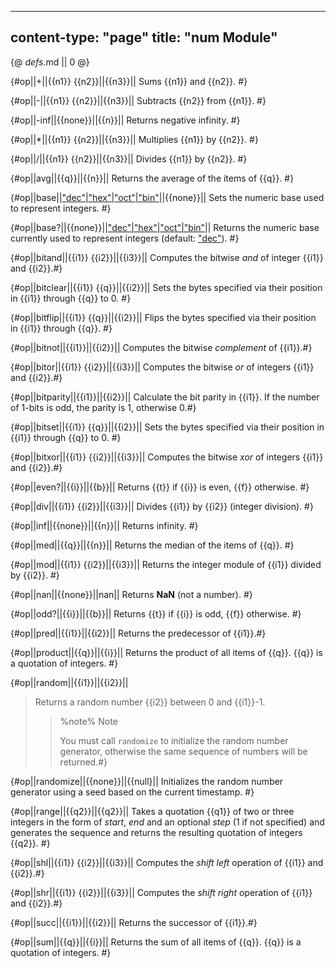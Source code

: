 -----
content-type: "page"
title: "num Module"
-----
{@ _defs_.md || 0 @}

{#op||+||{{n1}} {{n2}}||{{n3}}||
Sums {{n1}} and {{n2}}. #}

{#op||-||{{n1}} {{n2}}||{{n3}}||
Subtracts {{n2}} from {{n1}}. #}

{#op||-inf||{{none}}||{{n}}||
Returns negative infinity. #}

{#op||&ast;||{{n1}} {{n2}}||{{n3}}||
Multiplies {{n1}} by {{n2}}. #}

{#op||/||{{n1}} {{n2}}||{{n3}}||
Divides {{n1}} by {{n2}}. #}

{#op||avg||{{q}}||{{n}}||
Returns the average of the items of {{q}}. #}

{#op||base||[&quot;dec&quot;&#124;&quot;hex&quot;&#124;&quot;oct&quot;&#124;&quot;bin&quot;](class:kwd)||{{none}}||
Sets the numeric base used to represent integers. #}

{#op||base?||{{none}}||[&quot;dec&quot;&#124;&quot;hex&quot;&#124;&quot;oct&quot;&#124;&quot;bin&quot;](class:kwd)||
Returns the numeric base currently used to represent integers (default: [&quot;dec&quot;](class:kwd)). #}

{#op||bitand||{{i1}} {{i2}}||{{i3}}||
Computes the bitwise *and* of integer {{i1}} and {{i2}}.#}

{#op||bitclear||{{i1}} {{q}}||{{i2}}||
Sets the bytes specified via their position in {{i1}} through {{q}} to 0. #}

{#op||bitflip||{{i1}} {{q}}||{{i2}}||
Flips the bytes specified via their position in {{i1}} through {{q}}. #}

{#op||bitnot||{{i1}}||{{i2}}||
Computes the bitwise *complement* of {{i1}}.#}

{#op||bitor||{{i1}} {{i2}}||{{i3}}||
Computes the bitwise *or* of integers {{i1}} and {{i2}}.#}

{#op||bitparity||{{i1}}||{{i2}}||
Calculate the bit parity in {{i1}}. If the number of 1-bits is odd, the parity is 1, otherwise 0.#}

{#op||bitset||{{i1}} {{q}}||{{i2}}||
Sets the bytes specified via their position in {{i1}} through {{q}} to 0. #}

{#op||bitxor||{{i1}} {{i2}}||{{i3}}||
Computes the bitwise *xor* of integers {{i1}} and {{i2}}.#}

{#op||even?||{{i}}||{{b}}||
Returns {{t}} if {{i}} is even, {{f}} otherwise. #}

{#op||div||{{i1}} {{i2}}||{{i3}}||
Divides {{i1}} by {{i2}} (integer division). #}

{#op||inf||{{none}}||{{n}}||
Returns infinity. #}

{#op||med||{{q}}||{{n}}||
Returns the median of the items of {{q}}. #}

{#op||mod||{{i1}} {{i2}}||{{i3}}||
Returns the integer module of {{i1}} divided by {{i2}}. #}

{#op||nan||{{none}}||nan||
Returns **NaN** (not a number). #}

{#op||odd?||{{i}}||{{b}}||
Returns {{t}} if {{i}} is odd, {{f}} otherwise. #}

{#op||pred||{{i1}}||{{i2}}||
Returns the predecessor of {{i1}}.#}

{#op||product||{{q}}||{{i}}||
Returns the product of all items of {{q}}. {{q}} is a quotation of integers. #}

{#op||random||{{i1}}||{{i2}}||
> Returns a random number {{i2}} between 0 and {{i1}}-1. 
> 
> > %note%
> > Note
> > 
> > You must call `randomize` to initialize the random number generator, otherwise the same sequence of numbers will be returned.#}

{#op||randomize||{{none}}||{{null}||
Initializes the random number generator using a seed based on the current timestamp. #}

{#op||range||{{q2}}||{{q2}}||
Takes a quotation {{q1}} of two or three integers in the form of *start*, *end* and an optional *step* (1 if not specified) and generates the sequence and returns the resulting quotation of integers {{q2}}. #}

{#op||shl||{{i1}} {{i2}}||{{i3}}||
Computes the *shift left* operation of {{i1}} and {{i2}}.#}

{#op||shr||{{i1}} {{i2}}||{{i3}}||
Computes the *shift right* operation of {{i1}} and {{i2}}.#}

{#op||succ||{{i1}}||{{i2}}||
Returns the successor of {{i1}}.#}

{#op||sum||{{q}}||{{i}}||
Returns the sum of all items of {{q}}. {{q}} is a quotation of integers. #}


